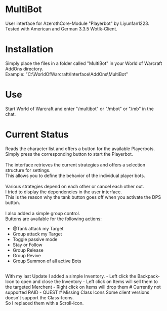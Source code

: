 # MultiBot
User interface for AzerothCore-Module "Playerbot" by Liyunfan1223.<br>
Tested with American and German 3.3.5 Wotlk-Client.
# Installation
Simply place the files in a folder called "MultiBot" in your World of Warcraft AddOns directory.<br>
Example: "C:\WorldOfWarcraft\Interface\AddOns\MultiBot"
# Use
Start World of Warcraft and enter "/multibot" or "/mbot" or "/mb" in the chat.
# Current Status
Reads the character list and offers a button for the available Playerbots.<br>
Simply press the corresponding button to start the Playerbot.<br><br>
The interface retrieves the current strategies and offers a selection structure for settings.<br>
This allows you to define the behavior of the individual player bots.<br><br>
Various strategies depend on each other or cancel each other out.<br>
I tried to display the dependencies in the user interface.<br>
This is the reason why the tank button goes off when you activate the DPS button.<br><br>
I also added a simple group control.<br>
Buttons are available for the following actions:<br>
- @Tank attack my Target
- Group attack my Target
- Toggle passive mode
- Stay or Follow
- Group Release
- Group Revive
- Group Summon of all active Bots<br>
<br>
With my last Update I added a simple Inventory.
- Left click the Backpack-Icon to open and close the Inventory
- Left click on Items will sell them to the targeted Merchent
- Right click on Items will drop them
# Currently not supported
RAID - QUEST
# Missing Class Icons
Some client versions doesn't support the Class-Icons.<br>
So I replaced them with a Scroll-Icon.
